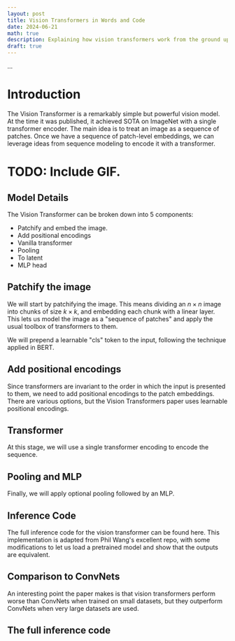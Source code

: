 ```yaml
---
layout: post
title: Vision Transformers in Words and Code
date: 2024-06-21
math: true
description: Explaining how vision transformers work from the ground up
draft: true
---
```


...

# Introduction

The Vision Transformer is a remarkably simple but powerful vision model.  At the time it was published, it achieved SOTA on ImageNet with a single transformer encoder.  The main idea is to treat an image as a sequence of patches. Once we have a sequence of patch-level embeddings, we can leverage ideas from sequence modeling to encode it with a transformer.

# TODO: Include GIF.

## Model Details

The Vision Transformer can be broken down into 5 components:

- Patchify and embed the image.
- Add positional encodings
- Vanilla transformer
- Pooling
- To latent
- MLP head

## Patchify the image

We will start by patchifying the image.  This means dividing an $n \times n$ image into chunks of size $k \times k$, and embedding each chunk with a linear layer.  This lets us model the image as a "sequence of patches" and apply the usual toolbox of transformers to them.

We will prepend a learnable "cls" token to the input, following the technique applied in BERT.

## Add positional encodings

Since transformers are invariant to the order in which the input is presented to them, we need to add positional encodings to the patch embeddings.  There are various options, but the Vision Transformers paper uses learnable positional encodings.

## Transformer

At this stage, we will use a single transformer encoding to encode the sequence.

## Pooling and MLP

Finally, we will apply optional pooling followed by an MLP.

## Inference Code

The full inference code for the vision transformer can be found here.  This implementation is adapted from Phil Wang's excellent repo, with some modifications to let us load a pretrained model and show that the outputs are equivalent.

## Comparison to ConvNets

An interesting point the paper makes is that vision transformers perform worse than ConvNets when trained on small datasets, but they outperform ConvNets when very large datasets are used.

## The full inference code
